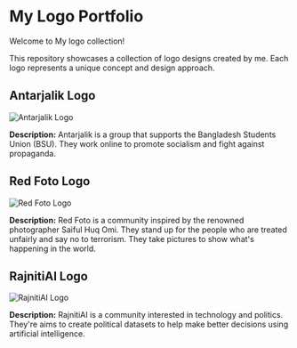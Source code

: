 # My Logo Portfolio

Welcome to My logo collection! 

This repository showcases a collection of logo designs created by me. Each logo represents a unique concept and design approach.

## Antarjalik Logo

![Antarjalik Logo](Antarjalik_Logo.jpg)

**Description:**
Antarjalik is a group that supports the Bangladesh Students Union (BSU). They work online to promote socialism and fight against propaganda. 

## Red Foto Logo

![Red Foto Logo](Red_Foto_Logo.jpg)

**Description:**
Red Foto is a community inspired by the renowned photographer Saiful Huq Omi. They stand up for the people who are treated unfairly and say no to terrorism. They take pictures to show what's happening in the world.

## RajnitiAI Logo

![RajnitiAI Logo](RajnitiAI_Logo.jpg)

**Description:**
RajnitiAI is a community interested in technology and politics. They're aims to create political datasets to help make better decisions using artificial intelligence. 



